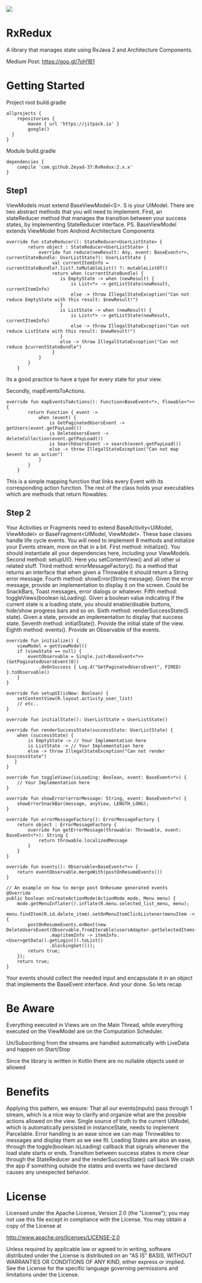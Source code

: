 [![](https://jitpack.io/v/Zeyad-37/RxRedux.svg)](https://jitpack.io/#Zeyad-37/RxRedux)

# RxRedux
A library that manages state using RxJava 2 and Architecture Components.

Medium Post: https://goo.gl/7oH1B1

# Getting Started
Project root build.gradle
```
allprojects {
    repositories {
        maven { url 'https://jitpack.io' }
        google()
  }
}
```
Module build.gradle
```
dependencies {
    compile 'com.github.Zeyad-37:RxRedux:2.x.x'
} 
```
## Step1

ViewModels must extend BaseViewModel\<S\>. S is your UIModel. There are two abstract methods that
you will need to implement.
First, an
 stateReducer method that manages the transition between your success states, by
 implementing StateReducer interface.
PS. BaseViewModel extends ViewModel from Android Architecture Components
```
override fun stateReducer(): StateReducer<UserListState> {
        return object : StateReducer<UserListState> {
            override fun reduce(newResult: Any, event: BaseEvent<*>, currentStateBundle: UserListState?): UserListState {
                 val currentItemInfo = currentStateBundle?.list?.toMutableList() ?: mutableListOf()
                 return when (currentStateBundle) {
                    is EmptyState -> when (newResult) {
                        is List<*> -> getListState(newResult, currentItemInfo)
                        else -> throw IllegalStateException("Can not reduce EmptyState with this result: $newResult!")
                    }
                    is ListState -> when (newResult) {
                        is List<*> -> getListState(newResult, currentItemInfo)
                        else -> throw IllegalStateException("Can not reduce ListState with this result: $newResult!")
                    }
                    else -> throw IllegalStateException("Can not reduce $currentStateBundle")
                 }
            }
        }
    }
```
Its a good practice to have a type for every state for your view.

Secondly, mapEventsToActions.
```
override fun mapEventsToActions(): Function<BaseEvent<*>, Flowable<*>> {
        return Function { event ->
            when (event) {
                is GetPaginatedUsersEvent -> getUsers(event.getPayLoad())
                is DeleteUsersEvent -> deleteCollection(event.getPayLoad())
                is SearchUsersEvent -> search(event.getPayLoad())
                else -> throw IllegalStateException("Can not map $event to an action")
            }
        }
    }
```
This is a simple mapping function that links every Event with its corresponding action
function. The rest of the class holds your executables which are methods that return flowables.

## Step 2
Your Activities or Fragments need to extend BaseActivity<UIModel, ViewModel> or
BaseFragment<UIModel, ViewModel>. These base classes handle life cycle events. You will need to
implement 8 methods and initialize your Events stream, more on that in a bit.
First method: initialize(). You should instantiate all your dependencies here, including your ViewModels.
Second method: setupUI(). Here you setContentView() and all other ui related stuff.
Third method: errorMessageFactory(). Its a method that returns an interface that when given a Throwable it should return a String error message.
Fourth method: showError(String message). Given the error message, provide an implementation to display it on the screen. Could be SnackBars, Toast messages, error dialogs or whatever.
Fifth method: toggleViews(boolean isLoading). Given a boolean value indicating if the current state is a loading state, you should enable/disable buttons, hide/show progress bars and so on.
Sixth method: renderSuccessState(S state). Given a state, provide an implementation to display that
success state.
Seventh method: initialState(). Provide the initial state of the view.
Eighth method: events(). Provide an Observable of the events.
```
override fun initialize() {
    viewModel = getViewModel()
    if (viewState == null) {
        eventObservable = Single.just<BaseEvent<*>>(GetPaginatedUsersEvent(0))
            .doOnSuccess { Log.d("GetPaginatedUsersEvent", FIRED) }.toObservable()
    }
}

override fun setupUI(isNew: Boolean) {
    setContentView(R.layout.activity_user_list)
    // etc..
}

override fun initialState(): UserListState = UserListState()

override fun renderSuccessState(successState: UserListState) {
    when (successState) {
        is EmptyState -> // Your Implementation here
        is ListState -> // Your Implementation here
        else -> throw IllegalStateException("Can not render $successState")
   }
}

override fun toggleViews(isLoading: Boolean, event: BaseEvent<*>) {
    // Your Implementation here
}

override fun showError(errorMessage: String, event: BaseEvent<*>) {
    showErrorSnackBar(message, anyView, LENGTH_LONG);
}

override fun errorMessageFactory(): ErrorMessageFactory {
    return object : ErrorMessageFactory {
        override fun getErrorMessage(throwable: Throwable, event: BaseEvent<*>): String {
            return throwable.localizedMessage
        }
    }
}

override fun events(): Observable<BaseEvent<*>> {
    return eventObservable.mergeWith(postOnResumeEvents())
}

// An example on how to merge post OnResume generated events
@Override
public boolean onCreateActionMode(ActionMode mode, Menu menu) {
    mode.getMenuInflater().inflate(R.menu.selected_list_menu, menu);
    menu.findItem(R.id.delete_item).setOnMenuItemClickListener(menuItem -> {
        postOnResumeEvents.onNext(new DeleteUsersEvent(Observable.fromIterable(usersAdapter.getSelectedItems())
                .map(itemInfo -> itemInfo.<User>getData().getLogin()).toList()
                .blockingGet()));
        return true;
    });
    return true;
}
```
Your events should collect the needed input and encapsulate it in an object that implements the BaseEvent interface.
And your done. So lets recap

# Be Aware

Everything executed in Views are on the Main Thread, while everything executed on the ViewModel are
on the Computation Scheduler.

Un/Subscribing from the streams are handled automatically with LiveData and happen on Start/Stop

Since the library is written in Kotlin there are no nullable objects used or allowed

# Benefits

Applying this pattern, we ensure:
That all our events(inputs) pass through 1 stream, which is a nice way to clarify and organize what are the possible actions allowed on the view.
Single source of truth to the current UIModel, which is automatically persisted in instanceState,
 needs to implement Parcelable.
Error handling is an ease since we can map Throwables to messages and display them as we see fit.
Loading States are also an ease, through the toggle(boolean isLoading) callback that signals whenever the load state starts or ends.
Transition between success states is more clear through the StateReducer and the renderSuccessState() call back
We crash the app if something outside the states and events we have declared causes any unexpected behavior.

# License

Licensed under the Apache License, Version 2.0 (the "License");
you may not use this file except in compliance with the License.
You may obtain a copy of the License at

   http://www.apache.org/licenses/LICENSE-2.0

Unless required by applicable law or agreed to in writing, software
distributed under the License is distributed on an "AS IS" BASIS,
WITHOUT WARRANTIES OR CONDITIONS OF ANY KIND, either express or implied.
See the License for the specific language governing permissions and
limitations under the License.
